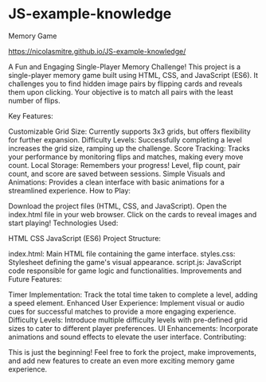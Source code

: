 # JS-example-knowledge
Memory Game

https://nicolasmitre.github.io/JS-example-knowledge/

A Fun and Engaging Single-Player Memory Challenge!
This project is a single-player memory game built using HTML, CSS, and JavaScript (ES6). It challenges you to find hidden image pairs by flipping cards and reveals them upon clicking. Your objective is to match all pairs with the least number of flips.

Key Features:

Customizable Grid Size: Currently supports 3x3 grids, but offers flexibility for further expansion.
Difficulty Levels: Successfully completing a level increases the grid size, ramping up the challenge.
Score Tracking: Tracks your performance by monitoring flips and matches, making every move count.
Local Storage: Remembers your progress! Level, flip count, pair count, and score are saved between sessions.
Simple Visuals and Animations: Provides a clean interface with basic animations for a streamlined experience.
How to Play:

Download the project files (HTML, CSS, and JavaScript).
Open the index.html file in your web browser.
Click on the cards to reveal images and start playing!
Technologies Used:

HTML
CSS
JavaScript (ES6)
Project Structure:

index.html: Main HTML file containing the game interface.
styles.css: Stylesheet defining the game's visual appearance.
script.js: JavaScript code responsible for game logic and functionalities.
Improvements and Future Features:

Timer Implementation: Track the total time taken to complete a level, adding a speed element.
Enhanced User Experience: Implement visual or audio cues for successful matches to provide a more engaging experience.
Difficulty Levels: Introduce multiple difficulty levels with pre-defined grid sizes to cater to different player preferences.
UI Enhancements: Incorporate animations and sound effects to elevate the user interface.
Contributing:

This is just the beginning! Feel free to fork the project, make improvements, and add new features to create an even more exciting memory game experience.
